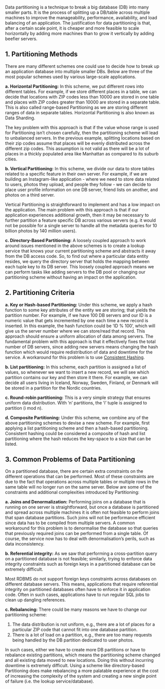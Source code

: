 Data partitioning is a technique to break a big database (DB) into many smaller parts. It is the process of splitting up a DB/table across multiple machines to improve the manageability, performance, availability, and load balancing of an application. The justification for data partitioning is that, after a certain scale point, it is cheaper and more feasible to scale horizontally by adding more machines than to grow it vertically by adding beefier servers.

## 1. Partitioning Methods

There are many different schemes one could use to decide how to break up an application database into multiple smaller DBs. Below are three of the most popular schemes used by various large-scale applications.

**a. Horizontal Partitioning:** In this scheme, we put different rows into different tables. For example, if we store different places in a table, we can decide that locations with ZIP codes less than 10000 are stored in one table and places with ZIP codes greater than 10000 are stored in a separate table. This is also called range-based Partitioning as we are storing different ranges of data in separate tables. Horizontal Partitioning is also known as Data Sharding.

The key problem with this approach is that if the value whose range is used for Partitioning isn’t chosen carefully, then the partitioning scheme will lead to unbalanced servers. In the previous example, splitting locations based on their zip codes assume that places will be evenly distributed across the different zip codes. This assumption is not valid as there will be a lot of places in a thickly populated area like Manhattan as compared to its suburb cities.

**b. Vertical Partitioning:** In this scheme, we divide our data to store tables related to a specific feature in their own server. For example, if we are building an Instagram-like application - where we need to store data related to users, photos they upload, and people they follow - we can decide to place user profile information on one DB server, friend lists on another, and photos on a third server.

Vertical Partitioning is straightforward to implement and has a low impact on the application. The main problem with this approach is that if our application experiences additional growth, then it may be necessary to further partition a feature specific DB across various servers (e.g. it would not be possible for a single server to handle all the metadata queries for 10 billion photos by 140 million users).

**c. Directory-Based Partitioning:** A loosely coupled approach to work around issues mentioned in the above schemes is to create a lookup service that knows your current partitioning scheme and abstracts it away from the DB access code. So, to find out where a particular data entity resides, we query the directory server that holds the mapping between each tuple key to its DB server. This loosely coupled approach means we can perform tasks like adding servers to the DB pool or changing our partitioning scheme without having an impact on the application.

## 2. Partitioning Criteria

**a. Key or Hash-based Partitioning:** Under this scheme, we apply a hash function to some key attributes of the entity we are storing; that yields the partition number. For example, if we have 100 DB servers and our ID is a numeric value that gets incremented by one each time a new record is inserted. In this example, the hash function could be ‘ID % 100’, which will give us the server number where we can store/read that record. This approach should ensure a uniform allocation of data among servers. The fundamental problem with this approach is that it effectively fixes the total number of DB servers, since adding new servers means changing the hash function which would require redistribution of data and downtime for the service. A workaround for this problem is to use [Consistent Hashing](https://www.educative.io/courses/grokking-the-system-design-interview/B81vnyp0GpY).

**b. List partitioning:** In this scheme, each partition is assigned a list of values, so whenever we want to insert a new record, we will see which partition contains our key and then store it there. For example, we can decide all users living in Iceland, Norway, Sweden, Finland, or Denmark will be stored in a partition for the Nordic countries.

**c. Round-robin partitioning:** This is a very simple strategy that ensures uniform data distribution. With ‘n’ partitions, the ‘i’ tuple is assigned to partition (i mod n).

**d. Composite Partitioning:** Under this scheme, we combine any of the above partitioning schemes to devise a new scheme. For example, first applying a list partitioning scheme and then a hash-based partitioning. Consistent hashing could be considered a composite of hash and list partitioning where the hash reduces the key-space to a size that can be listed.

## 3. Common Problems of Data Partitioning

On a partitioned database, there are certain extra constraints on the different operations that can be performed. Most of these constraints are due to the fact that operations across multiple tables or multiple rows in the same table will no longer run on the same server. Below are some of the constraints and additional complexities introduced by Partitioning:

**a. Joins and Denormalization:** Performing joins on a database that is running on one server is straightforward, but once a database is partitioned and spread across multiple machines it is often not feasible to perform joins that span database partitions. Such joins will not be performance efficient since data has to be compiled from multiple servers. A common workaround for this problem is to denormalise the database so that queries that previously required joins can be performed from a single table. Of course, the service now has to deal with denormalisation’s perils, such as data inconsistency.

**b. Referential integrity:** As we saw that performing a cross-partition query on a partitioned database is not feasible; similarly, trying to enforce data integrity constraints such as foreign keys in a partitioned database can be extremely difficult.

Most RDBMS do not support foreign keys constraints across databases on different database servers. This means, applications that require referential integrity on partitioned databases often have to enforce it in application code. Often in such cases, applications have to run regular SQL jobs to clean up dangling references.

**c. Rebalancing:** There could be many reasons we have to change our partitioning scheme:

1.  The data distribution is not uniform, e.g., there are a lot of places for a particular ZIP code that cannot fit into one database partition.
2.  There is a lot of load on a partition, e.g., there are too many requests being handled by the DB partition dedicated to user photos.

In such cases, either we have to create more DB partitions or have to rebalance existing partitions, which means the partitioning scheme changed and all existing data moved to new locations. Doing this without incurring downtime is extremely difficult. Using a scheme like directory-based Partitioning does make rebalancing a more palatable experience at the cost of increasing the complexity of the system and creating a new single point of failure (i.e. the lookup service/database).